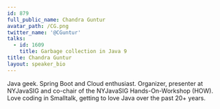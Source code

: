 ```yaml
---
id: 879
full_public_name: Chandra Guntur
avatar_path: /CG.png
twitter_name: '@CGuntur'
talks:
  - id: 1609
    title: Garbage collection in Java 9
title: Chandra Guntur
layout: speaker_bio
---
```



Java geek. Spring Boot and Cloud enthusiast. Organizer, presenter at NYJavaSIG and co-chair of the NYJavaSIG Hands-On-Workshop (HOW). Love coding in Smalltalk, getting to love Java over the past 20+ years.